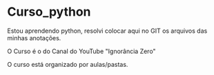 # Curso_python
Estou aprendendo python, resolvi colocar aqui no GIT os arquivos das minhas anotações.

O Curso é o do Canal do YouTube "Ignorância Zero"

O curso está organizado por aulas/pastas.
